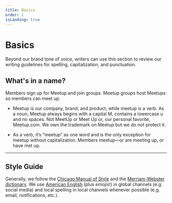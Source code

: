 ```yaml
---
title: Basics
order: 1
isLanding: true
---
```


# Basics
Beyond our brand tone of voice, writers can use this section to review our writing guidelines for spelling, capitalization, and punctuation.

## What's in a name?
Members sign up for Meetup and join groups. Meetup groups host Meetups so members can meet up. 

* Meetup is our company, brand, and product, while meetup is a verb. As a noun, Meetup always begins with a capital M, contains a lowercase u and no spaces. Not MeetUp or Meet Up or, our personal favorite, Meetup.com. We own the trademark on Meetup but we do not protect it.

* As a verb, it’s “meetup” as one word and is the only exception for meetup without capitalization. Members meetup—or are meeting up, or have met up. 

---------------------------------------

## Style Guide
Generally, we follow the [Chicago Manual of Style](http://www.chicagomanualofstyle.org/16/figures.html) and the [Merriam-Webster dictionary](https://www.merriam-webster.com/). We use [American English](http://www.lukemastin.com/testing/spelling/cgi-bin/database.cgi?action=view_category&database=spelling&category=A) (plus emojis!) in global channels (e.g. social media) and local spelling in local channels whenever possible (e.g. email, notifications, etc.).
